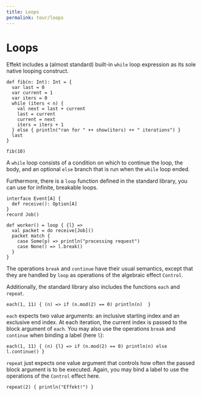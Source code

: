 ```yaml
---
title: Loops
permalink: tour/loops
---
```


# Loops

Effekt includes a (almost standard) built-in `while` loop expression as its sole native looping construct.

```
def fib(n: Int): Int = {
  var last = 0
  var current = 1
  var iters = 0
  while (iters < n) {
    val next = last + current
    last = current
    current = next
    iters = iters + 1
  } else { println("ran for " ++ show(iters) ++ " iterations") }
  last
}
```

```effekt:repl
fib(10)
```

A `while` loop consists of a condition on which to continue the loop, the body, and an optional `else` branch that is run when the
`while` loop ended.

Furthermore, there is a `loop` function defined in the standard library, you can use for infinite, breakable loops.

```effekt:hide
interface Event[A] {
  def receive(): Option[A]
}
record Job()
```

```
def worker() = loop { {l} =>
  val packet = do receive[Job]()
  packet match {
    case Some(p) => println("processing request")
    case None() => l.break()
  }
}
```

The operations `break` and `continue` have their usual semantics, except that they are handled by `loop` as operations of the algebraic effect `Control`.

Additionally, the standard library also includes the functions `each` and `repeat`.

```effekt:repl
each(1, 11) { (n) => if (n.mod(2) == 0) println(n)  }
```

`each` expects two value arguments: an inclusive starting index and an exclusive end index. At each iteration, the current index is passed to the block argument of `each`.
You may also use the operations `break` and `continue` when binding a label (here `l`):

```effekt:repl
each(1, 11) { (n) {l} => if (n.mod(2) == 0) println(n) else l.continue() }
```
`repeat` just expects one value argument that controls how often the passed block argument is to be executed. Again, you may bind a label to use the operations of the `Control` effect here.

```effekt:repl
repeat(2) { println("Effekt!") }
```
